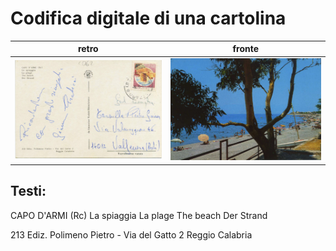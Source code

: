 # Codifica digitale di una cartolina

|retro|fronte|
| --- | --- |
| ![retro cartolina](retro.jpg) | ![fronte cartolina](fronte.jpg) |

## Testi:

CAPO D'ARMI (Rc)
La spiaggia
La plage
The beach
Der Strand

213 Ediz. Polimeno Pietro - Via del Gatto 2
                            Reggio Calabria